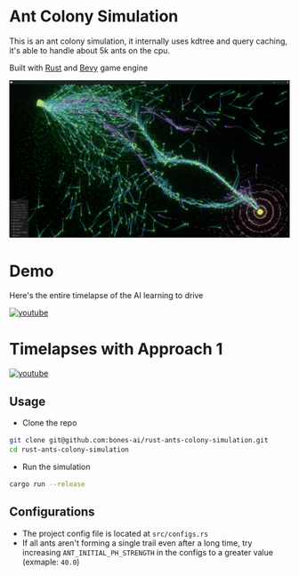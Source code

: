 # Ant Colony Simulation
This is an ant colony simulation, it internally uses kdtree and query caching, it's able to handle about 5k ants on the cpu.


Built with [Rust](https://www.rust-lang.org/) and [Bevy](https://bevyengine.org/) game engine

![screenshot](/screenshot.png)

# Demo
Here's the entire timelapse of the AI learning to drive

[![youtube](https://img.youtube.com/vi/98pUSZAM_7M/0.jpg)](https://youtu.be/98pUSZAM_7M)

# Timelapses with Approach 1
[![youtube](https://img.youtube.com/vi/5xdfTJBMnwI/0.jpg)](https://youtu.be/5xdfTJBMnwI)


## Usage
- Clone the repo
```bash
git clone git@github.com:bones-ai/rust-ants-colony-simulation.git
cd rust-ants-colony-simulation
```
- Run the simulation
```bash
cargo run --release
```

## Configurations
- The project config file is located at `src/configs.rs`
- If all ants aren't forming a single trail even after a long time, try increasing `ANT_INITIAL_PH_STRENGTH` in the configs to a greater value (exmaple: `40.0`)

